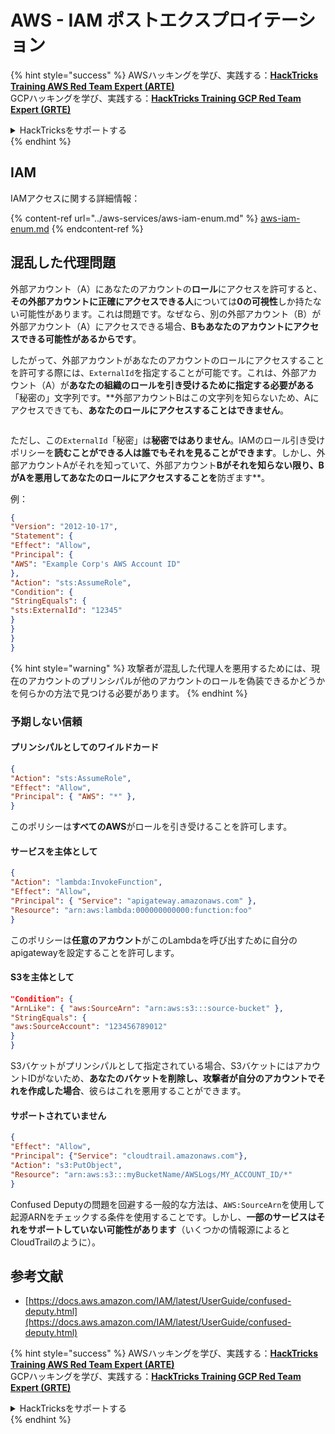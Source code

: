 # AWS - IAM ポストエクスプロイテーション

{% hint style="success" %}
AWSハッキングを学び、実践する：<img src="../../../.gitbook/assets/image (1) (1) (1) (1).png" alt="" data-size="line">[**HackTricks Training AWS Red Team Expert (ARTE)**](https://training.hacktricks.xyz/courses/arte)<img src="../../../.gitbook/assets/image (1) (1) (1) (1).png" alt="" data-size="line">\
GCPハッキングを学び、実践する：<img src="../../../.gitbook/assets/image (2) (1).png" alt="" data-size="line">[**HackTricks Training GCP Red Team Expert (GRTE)**<img src="../../../.gitbook/assets/image (2) (1).png" alt="" data-size="line">](https://training.hacktricks.xyz/courses/grte)

<details>

<summary>HackTricksをサポートする</summary>

* [**サブスクリプションプラン**](https://github.com/sponsors/carlospolop)を確認してください！
* **💬 [**Discordグループ**](https://discord.gg/hRep4RUj7f)または[**Telegramグループ**](https://t.me/peass)に参加するか、**Twitter** 🐦 [**@hacktricks\_live**](https://twitter.com/hacktricks_live)**をフォローしてください。**
* **ハッキングトリックを共有するには、[**HackTricks**](https://github.com/carlospolop/hacktricks)および[**HackTricks Cloud**](https://github.com/carlospolop/hacktricks-cloud)のGitHubリポジトリにPRを提出してください。**

</details>
{% endhint %}

## IAM

IAMアクセスに関する詳細情報：

{% content-ref url="../aws-services/aws-iam-enum.md" %}
[aws-iam-enum.md](../aws-services/aws-iam-enum.md)
{% endcontent-ref %}

## 混乱した代理問題

外部アカウント（A）にあなたのアカウントの**ロール**にアクセスを許可すると、**その外部アカウントに正確にアクセスできる人**については**0の可視性**しか持たない可能性があります。これは問題です。なぜなら、別の外部アカウント（B）が外部アカウント（A）にアクセスできる場合、**Bもあなたのアカウントにアクセスできる可能性があるからです**。

したがって、外部アカウントがあなたのアカウントのロールにアクセスすることを許可する際には、`ExternalId`を指定することが可能です。これは、外部アカウント（A）が**あなたの組織のロールを引き受けるために指定する必要がある**「秘密の」文字列です。**外部アカウントBはこの文字列を知らないため、Aにアクセスできても、**あなたのロールにアクセスすることはできません**。

<figure><img src="../../../.gitbook/assets/image (95).png" alt=""><figcaption></figcaption></figure>

ただし、この`ExternalId`「秘密」は**秘密ではありません**。IAMのロール引き受けポリシーを**読むことができる人は誰でもそれを見ることができます**。しかし、外部アカウントAがそれを知っていて、外部アカウント**Bがそれを知らない限り、BがAを悪用してあなたのロールにアクセスすることを**防ぎます**。

例：
```json
{
"Version": "2012-10-17",
"Statement": {
"Effect": "Allow",
"Principal": {
"AWS": "Example Corp's AWS Account ID"
},
"Action": "sts:AssumeRole",
"Condition": {
"StringEquals": {
"sts:ExternalId": "12345"
}
}
}
}
```
{% hint style="warning" %}
攻撃者が混乱した代理人を悪用するためには、現在のアカウントのプリンシパルが他のアカウントのロールを偽装できるかどうかを何らかの方法で見つける必要があります。
{% endhint %}

### 予期しない信頼

#### プリンシパルとしてのワイルドカード
```json
{
"Action": "sts:AssumeRole",
"Effect": "Allow",
"Principal": { "AWS": "*" },
}
```
このポリシーは**すべてのAWS**がロールを引き受けることを許可します。

#### サービスを主体として
```json
{
"Action": "lambda:InvokeFunction",
"Effect": "Allow",
"Principal": { "Service": "apigateway.amazonaws.com" },
"Resource": "arn:aws:lambda:000000000000:function:foo"
}
```
このポリシーは**任意のアカウント**がこのLambdaを呼び出すために自分のapigatewayを設定することを許可します。

#### S3を主体として
```json
"Condition": {
"ArnLike": { "aws:SourceArn": "arn:aws:s3:::source-bucket" },
"StringEquals": {
"aws:SourceAccount": "123456789012"
}
}
```
S3バケットがプリンシパルとして指定されている場合、S3バケットにはアカウントIDがないため、**あなたのバケットを削除し、攻撃者が自分のアカウントでそれを作成した場合**、彼らはこれを悪用することができます。

#### サポートされていません
```json
{
"Effect": "Allow",
"Principal": {"Service": "cloudtrail.amazonaws.com"},
"Action": "s3:PutObject",
"Resource": "arn:aws:s3:::myBucketName/AWSLogs/MY_ACCOUNT_ID/*"
}
```
Confused Deputyの問題を回避する一般的な方法は、`AWS:SourceArn`を使用して起源ARNをチェックする条件を使用することです。しかし、**一部のサービスはそれをサポートしていない可能性があります**（いくつかの情報源によるとCloudTrailのように）。

## 参考文献

* [https://docs.aws.amazon.com/IAM/latest/UserGuide/confused-deputy.html](https://docs.aws.amazon.com/IAM/latest/UserGuide/confused-deputy.html)

{% hint style="success" %}
AWSハッキングを学び、実践する：<img src="../../../.gitbook/assets/image (1) (1) (1) (1).png" alt="" data-size="line">[**HackTricks Training AWS Red Team Expert (ARTE)**](https://training.hacktricks.xyz/courses/arte)<img src="../../../.gitbook/assets/image (1) (1) (1) (1).png" alt="" data-size="line">\
GCPハッキングを学び、実践する：<img src="../../../.gitbook/assets/image (2) (1).png" alt="" data-size="line">[**HackTricks Training GCP Red Team Expert (GRTE)**<img src="../../../.gitbook/assets/image (2) (1).png" alt="" data-size="line">](https://training.hacktricks.xyz/courses/grte)

<details>

<summary>HackTricksをサポートする</summary>

* [**サブスクリプションプラン**](https://github.com/sponsors/carlospolop)を確認してください！
* **💬 [**Discordグループ**](https://discord.gg/hRep4RUj7f)または[**Telegramグループ**](https://t.me/peass)に参加するか、**Twitter** 🐦 [**@hacktricks\_live**](https://twitter.com/hacktricks_live)**をフォローしてください。**
* **[**HackTricks**](https://github.com/carlospolop/hacktricks)および[**HackTricks Cloud**](https://github.com/carlospolop/hacktricks-cloud)のGitHubリポジトリにPRを提出してハッキングトリックを共有してください。**

</details>
{% endhint %}
